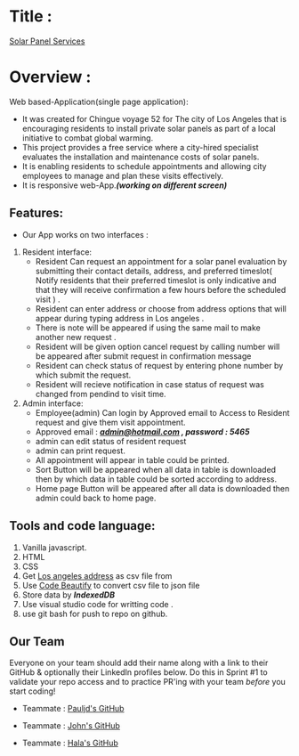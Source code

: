 # Title :
[Solar Panel Services]()
# Overview :
Web based-Application(single page application):
 * It was created for Chingue voyage 52 for The city of Los Angeles that is encouraging residents to install private solar panels as part of a local initiative to combat global warming.
 * This project provides a free service where a city-hired specialist evaluates the installation and maintenance costs of solar panels. 
 * It is enabling residents to schedule appointments and allowing city employees to manage and plan these visits effectively.
 * It is responsive web-App.***(working on different screen)*** 
## Features:
* Our App works on two interfaces :
1. Resident interface: 
   * Resident Can request an appointment for a solar panel evaluation by submitting their contact details, address, and preferred timeslot( Notify residents that their preferred timeslot is only indicative and that they will receive confirmation a few hours before the scheduled visit ) .
   * Resident can enter address or choose from address options that will appear during typing address in Los angeles .
   * There is note will be appeared if using the same mail to make another new request .
   * Resident will be given option cancel request by calling number will be appeared after submit request in confirmation message
   * Resident can check status of request by entering phone number by which submit the request.
   * Resident will recieve notification in case status of request was changed from pendind to visit time. 
2. Admin interface: 
    * Employee(admin) Can login by Approved email to Access to Resident request and give them visit appointment.
    *  Approved email : ***admin@hotmail.com , password : 5465***
    * admin can edit status of resident request
    * admin can print request.
    * All appointment will appear in table could be printed. 
    * Sort Button will be appeared when all data in table is downloaded then by which data in table could be sorted according to address.
    * Home page Button will be appeared after all data is downloaded then admin could back to home page.    

## Tools and code language:
   1. Vanilla javascript.
   2. HTML
   3. CSS
   4. Get [Los angeles address](https://catalog.data.gov/dataset/addresses-in-the-city-of-los-angeles/resource/d8bb845a-047a-43cb-bf30-565960c127b5?inner_span=True) as csv file from 
   5. Use  [Code Beautify](https://codebeautify.org/csv-to-json-converter#google_vignette) to convert csv file to json file
   6. Store data by ***IndexedDB***
   7. Use visual studio code for writting code .
   8. use git bash for push to repo on github.

   ## Our Team

Everyone on your team should add their name along with a link to their GitHub
& optionally their LinkedIn profiles below. Do this in Sprint #1 to validate
your repo access and to practice PR'ing with your team *before* you start
coding!

- Teammate : [Pauljd's GitHub](https://github.com/Pauljd1) 

- Teammate : [John's GitHub](https://github.com/Johnn78)

- Teammate : [Hala's GitHub](https://github.com/HalaM5) 